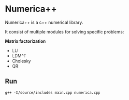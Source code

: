 # Numerica++
Numerica++ is a c++ numerical library.

It consist of multiple modules for solving specific problems:

**Matrix factorization**
* LU
* LDM^T
* Cholesky
* QR

## Run

    g++ -I/source/includes main.cpp numerica.cpp


